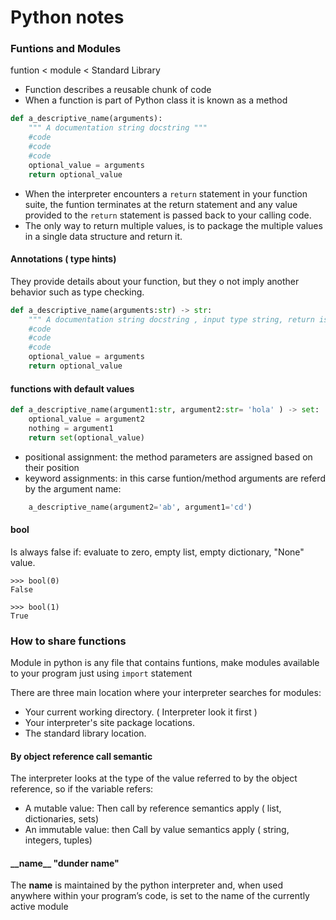 # Python notes 

### Funtions and Modules 

 funtion < module < Standard Library 

* Function describes a reusable chunk of code
* When a function is part of Python class it is known as a method 

```python
def a_descriptive_name(arguments):
    """ A documentation string docstring """
    #code 
    #code 
    #code 
    optional_value = arguments 
    return optional_value 
```

* When the interpreter encounters a `return` statement in your function suite, the funtion terminates at the return statement and any value provided 
to the `return` statement is passed back to your calling code.
* The only way to return multiple values, is to package the multiple values in a single data structure and return it. 

#### Annotations ( type hints)
They provide details about your function, but they o not imply another behavior such as type checking. 


```python
def a_descriptive_name(arguments:str) -> str:
    """ A documentation string docstring , input type string, return is a string """
    #code 
    #code 
    #code 
    optional_value = arguments 
    return optional_value
```
#### functions with default values 

```python
def a_descriptive_name(argument1:str, argument2:str= 'hola' ) -> set:
    optional_value = argument2
    nothing = argument1 
    return set(optional_value)

```
* positional assignment: the method parameters are assigned based on their position
* keyword assignments: in this carse funtion/method arguments are referd by the argument name: 
```python
    a_descriptive_name(argument2='ab', argument1='cd')
```

#### bool

Is always false if: evaluate to zero, empty list, empty dictionary, "None" value.

```shell
>>> bool(0)
False

>>> bool(1)
True
```

### How to share functions 

Module in python is any file that contains funtions,
make modules available to your program just using `import` statement  

There are three main location where your interpreter searches for modules:
- Your current working directory. ( Interpreter look it first )
- Your interpreter's site package locations.
- The standard library location.

#### By object reference call semantic 

The interpreter looks at the type of the value referred to by the object reference, so if the 
variable refers:

- A mutable value: Then call by reference semantics apply ( list, dictionaries, sets)
- An immutable value: then Call by value semantics apply ( string, integers, tuples)


#### \_\_name__ "dunder name"
The __name__ is maintained by the python interpreter and,  when used anywhere within
your program’s code, is set to the name of the currently active module








